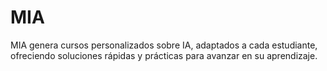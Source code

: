 # MIA
MIA genera cursos personalizados sobre IA, adaptados a cada estudiante, ofreciendo soluciones rápidas y prácticas para avanzar en su aprendizaje.
